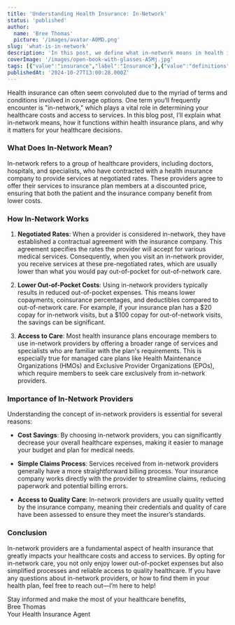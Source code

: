 ```yaml
---
title: 'Understanding Health Insurance: In-Network'
status: 'published'
author:
  name: 'Bree Thomas'
  picture: '/images/avatar-A0MD.png'
slug: 'what-is-in-network'
description: 'In this post, we define what in-network means in health insurance, and highlight its significance in cost savings, simplified claims processes, and access to quality care.'
coverImage: '/images/open-book-with-glasses-A5Mj.jpg'
tags: [{"value":"insurance","label":"Insurance"},{"value":"definitions","label":"Definitions"},{"value":"terminology","label":"Terminology"}]
publishedAt: '2024-10-27T13:00:28.000Z'
---
```


Health insurance can often seem convoluted due to the myriad of terms and conditions involved in coverage options. One term you’ll frequently encounter is "in-network," which plays a vital role in determining your healthcare costs and access to services. In this blog post, I’ll explain what in-network means, how it functions within health insurance plans, and why it matters for your healthcare decisions.

### What Does In-Network Mean?

In-network refers to a group of healthcare providers, including doctors, hospitals, and specialists, who have contracted with a health insurance company to provide services at negotiated rates. These providers agree to offer their services to insurance plan members at a discounted price, ensuring that both the patient and the insurance company benefit from lower costs.

### How In-Network Works

1. **Negotiated Rates**: When a provider is considered in-network, they have established a contractual agreement with the insurance company. This agreement specifies the rates the provider will accept for various medical services. Consequently, when you visit an in-network provider, you receive services at these pre-negotiated rates, which are usually lower than what you would pay out-of-pocket for out-of-network care.

2. **Lower Out-of-Pocket Costs**: Using in-network providers typically results in reduced out-of-pocket expenses. This means lower copayments, coinsurance percentages, and deductibles compared to out-of-network care. For example, if your insurance plan has a $20 copay for in-network visits, but a $100 copay for out-of-network visits, the savings can be significant.

3. **Access to Care**: Most health insurance plans encourage members to use in-network providers by offering a broader range of services and specialists who are familiar with the plan's requirements. This is especially true for managed care plans like Health Maintenance Organizations (HMOs) and Exclusive Provider Organizations (EPOs), which require members to seek care exclusively from in-network providers.

### Importance of In-Network Providers

Understanding the concept of in-network providers is essential for several reasons:

- **Cost Savings**: By choosing in-network providers, you can significantly decrease your overall healthcare expenses, making it easier to manage your budget and plan for medical needs.

- **Simple Claims Process**: Services received from in-network providers generally have a more straightforward billing process. Your insurance company works directly with the provider to streamline claims, reducing paperwork and potential billing errors.

- **Access to Quality Care**: In-network providers are usually quality vetted by the insurance company, meaning their credentials and quality of care have been assessed to ensure they meet the insurer’s standards.

### Conclusion

In-network providers are a fundamental aspect of health insurance that greatly impacts your healthcare costs and access to services. By opting for in-network care, you not only enjoy lower out-of-pocket expenses but also simplified processes and reliable access to quality healthcare. If you have any questions about in-network providers, or how to find them in your health plan, feel free to reach out—I’m here to help!

Stay informed and make the most of your healthcare benefits,\
Bree Thomas\
Your Health Insurance Agent